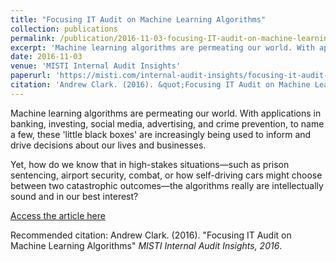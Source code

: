```yaml
---
title: "Focusing IT Audit on Machine Learning Algorithms"
collection: publications
permalink: /publication/2016-11-03-focusing-IT-audit-on-machine-learning-algorithms
excerpt: 'Machine learning algorithms are permeating our world. With applications in banking, investing, social media, advertising, and crime prevention, to name a few, these 'little black boxes' are increasingly being used to inform and drive decisions about our lives and businesses.'
date: 2016-11-03
venue: 'MISTI Internal Audit Insights'
paperurl: 'https://misti.com/internal-audit-insights/focusing-it-audit-on-machine-learning-algorithms'
citation: 'Andrew Clark. (2016). &quot;Focusing IT Audit on Machine Learning Algorithms&quot; <i>MISTI Internal Audit Insights, 2016</i>.'
---
```

Machine learning algorithms are permeating our world. With applications in banking, investing, social media, advertising, and crime prevention, to name a few, these 'little black boxes' are increasingly being used to inform and drive decisions about our lives and businesses.

Yet, how do we know that in high-stakes situations—such as prison sentencing, airport security, combat, or how self-driving cars might choose between two catastrophic outcomes—the algorithms really are intellectually sound and in our best interest?

[Access the article here](https://misti.com/internal-audit-insights/focusing-it-audit-on-machine-learning-algorithms)

Recommended citation: Andrew Clark. (2016). "Focusing IT Audit on Machine Learning Algorithms" <i>MISTI Internal Audit Insights, 2016</i>.
